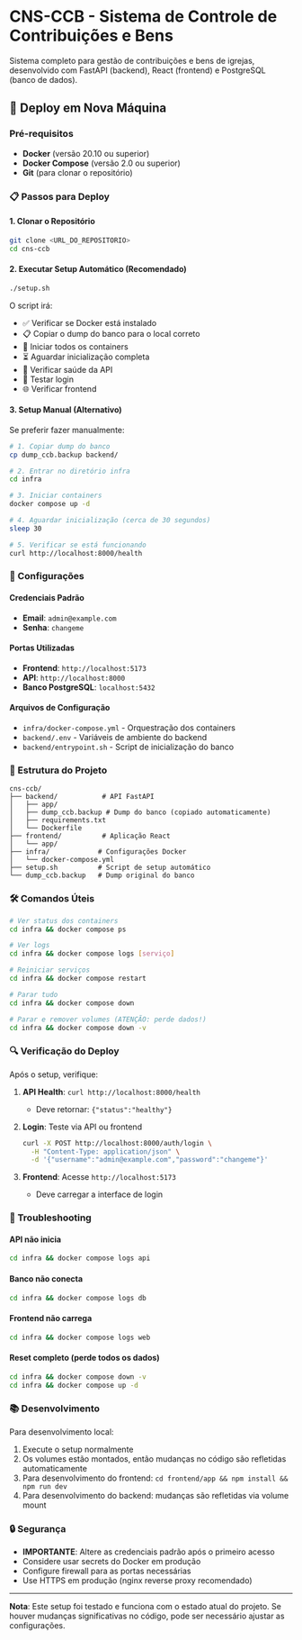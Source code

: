 # CNS-CCB - Sistema de Controle de Contribuições e Bens

Sistema completo para gestão de contribuições e bens de igrejas, desenvolvido com FastAPI (backend), React (frontend) e PostgreSQL (banco de dados).

## 🚀 Deploy em Nova Máquina

### Pré-requisitos

- **Docker** (versão 20.10 ou superior)
- **Docker Compose** (versão 2.0 ou superior)
- **Git** (para clonar o repositório)

### 📋 Passos para Deploy

#### 1. Clonar o Repositório

```bash
git clone <URL_DO_REPOSITORIO>
cd cns-ccb
```

#### 2. Executar Setup Automático (Recomendado)

```bash
./setup.sh
```

O script irá:
- ✅ Verificar se Docker está instalado
- 📋 Copiar o dump do banco para o local correto
- 🐳 Iniciar todos os containers
- ⏳ Aguardar inicialização completa
- 🏥 Verificar saúde da API
- 🔐 Testar login
- 🌐 Verificar frontend

#### 3. Setup Manual (Alternativo)

Se preferir fazer manualmente:

```bash
# 1. Copiar dump do banco
cp dump_ccb.backup backend/

# 2. Entrar no diretório infra
cd infra

# 3. Iniciar containers
docker compose up -d

# 4. Aguardar inicialização (cerca de 30 segundos)
sleep 30

# 5. Verificar se está funcionando
curl http://localhost:8000/health
```

### 🔧 Configurações

#### Credenciais Padrão
- **Email**: `admin@example.com`
- **Senha**: `changeme`

#### Portas Utilizadas
- **Frontend**: `http://localhost:5173`
- **API**: `http://localhost:8000`
- **Banco PostgreSQL**: `localhost:5432`

#### Arquivos de Configuração
- `infra/docker-compose.yml` - Orquestração dos containers
- `backend/.env` - Variáveis de ambiente do backend
- `backend/entrypoint.sh` - Script de inicialização do banco

### 📁 Estrutura do Projeto

```
cns-ccb/
├── backend/           # API FastAPI
│   ├── app/
│   ├── dump_ccb.backup # Dump do banco (copiado automaticamente)
│   ├── requirements.txt
│   └── Dockerfile
├── frontend/          # Aplicação React
│   └── app/
├── infra/            # Configurações Docker
│   └── docker-compose.yml
├── setup.sh          # Script de setup automático
└── dump_ccb.backup   # Dump original do banco
```

### 🛠️ Comandos Úteis

```bash
# Ver status dos containers
cd infra && docker compose ps

# Ver logs
cd infra && docker compose logs [serviço]

# Reiniciar serviços
cd infra && docker compose restart

# Parar tudo
cd infra && docker compose down

# Parar e remover volumes (ATENÇÃO: perde dados!)
cd infra && docker compose down -v
```

### 🔍 Verificação do Deploy

Após o setup, verifique:

1. **API Health**: `curl http://localhost:8000/health`
   - Deve retornar: `{"status":"healthy"}`

2. **Login**: Teste via API ou frontend
   ```bash
   curl -X POST http://localhost:8000/auth/login \
     -H "Content-Type: application/json" \
     -d '{"username":"admin@example.com","password":"changeme"}'
   ```

3. **Frontend**: Acesse `http://localhost:5173`
   - Deve carregar a interface de login

### 🐛 Troubleshooting

#### API não inicia
```bash
cd infra && docker compose logs api
```

#### Banco não conecta
```bash
cd infra && docker compose logs db
```

#### Frontend não carrega
```bash
cd infra && docker compose logs web
```

#### Reset completo (perde todos os dados)
```bash
cd infra && docker compose down -v
cd infra && docker compose up -d
```

### 📚 Desenvolvimento

Para desenvolvimento local:

1. Execute o setup normalmente
2. Os volumes estão montados, então mudanças no código são refletidas automaticamente
3. Para desenvolvimento do frontend: `cd frontend/app && npm install && npm run dev`
4. Para desenvolvimento do backend: mudanças são refletidas via volume mount

### 🔒 Segurança

- **IMPORTANTE**: Altere as credenciais padrão após o primeiro acesso
- Considere usar secrets do Docker em produção
- Configure firewall para as portas necessárias
- Use HTTPS em produção (nginx reverse proxy recomendado)

---

**Nota**: Este setup foi testado e funciona com o estado atual do projeto. Se houver mudanças significativas no código, pode ser necessário ajustar as configurações.